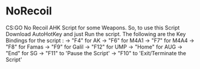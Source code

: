 # NoRecoil
CS:GO No Recoil AHK Script for some Weapons. 
So, to use this Script Download AutoHotKey and just Run the script.
The following are the Key Bindings for the script :
-> "F4" for AK
-> "F6" for M4A1
-> "F7" for M4A4
-> "F8" for Famas
-> "F9" for Galil
-> "F12" for UMP
-> "Home" for AUG
-> "End" for SG 
-> "F11" to 'Pause the Script'
-> "F10" to 'Exit/Terminate the Script'

